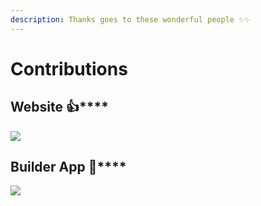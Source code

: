 ```yaml
---
description: Thanks goes to these wonderful people ✨✨
---
```


# Contributions

## **Website** :thumbsup:****

[![](https://contrib.rocks/image?repo=xerocodee/xerocodee.github.io)](https://github.com/xerocodee/xerocodee.github.io/graphs/contributors)

## **Builder App** :tada:****

[![](https://contrib.rocks/image?repo=xerocodee/builder)](https://github.com/xerocodee/builder/graphs/contributors)



